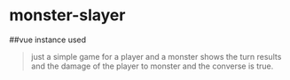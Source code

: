 # monster-slayer

##vue instance used
> just a simple game for a player and a monster
> shows the turn results and the damage of the player to monster and the converse is true.
